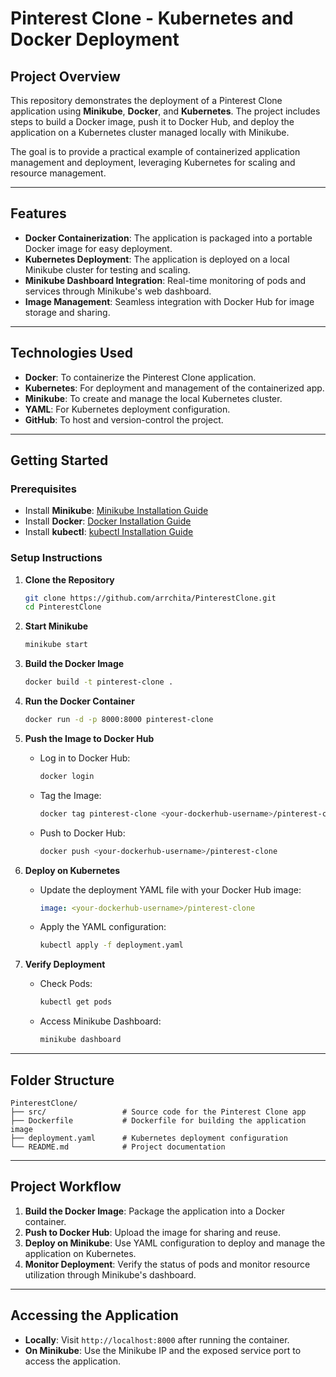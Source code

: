 # **Pinterest Clone - Kubernetes and Docker Deployment**

## **Project Overview**

This repository demonstrates the deployment of a Pinterest Clone application using **Minikube**, **Docker**, and **Kubernetes**. The project includes steps to build a Docker image, push it to Docker Hub, and deploy the application on a Kubernetes cluster managed locally with Minikube.

The goal is to provide a practical example of containerized application management and deployment, leveraging Kubernetes for scaling and resource management.

---

## **Features**

- **Docker Containerization**: The application is packaged into a portable Docker image for easy deployment.
- **Kubernetes Deployment**: The application is deployed on a local Minikube cluster for testing and scaling.
- **Minikube Dashboard Integration**: Real-time monitoring of pods and services through Minikube's web dashboard.
- **Image Management**: Seamless integration with Docker Hub for image storage and sharing.

---

## **Technologies Used**

- **Docker**: To containerize the Pinterest Clone application.
- **Kubernetes**: For deployment and management of the containerized app.
- **Minikube**: To create and manage the local Kubernetes cluster.
- **YAML**: For Kubernetes deployment configuration.
- **GitHub**: To host and version-control the project.

---

## **Getting Started**

### **Prerequisites**
- Install **Minikube**: [Minikube Installation Guide](https://minikube.sigs.k8s.io/docs/start/)
- Install **Docker**: [Docker Installation Guide](https://docs.docker.com/get-docker/)
- Install **kubectl**: [kubectl Installation Guide](https://kubernetes.io/docs/tasks/tools/install-kubectl/)

### **Setup Instructions**

1. **Clone the Repository**
   ```bash
   git clone https://github.com/arrchita/PinterestClone.git
   cd PinterestClone
   ```

2. **Start Minikube**
   ```bash
   minikube start
   ```

3. **Build the Docker Image**
   ```bash
   docker build -t pinterest-clone .
   ```

4. **Run the Docker Container**
   ```bash
   docker run -d -p 8000:8000 pinterest-clone
   ```

5. **Push the Image to Docker Hub**
   - Log in to Docker Hub:
     ```bash
     docker login
     ```
   - Tag the Image:
     ```bash
     docker tag pinterest-clone <your-dockerhub-username>/pinterest-clone
     ```
   - Push to Docker Hub:
     ```bash
     docker push <your-dockerhub-username>/pinterest-clone
     ```

6. **Deploy on Kubernetes**
   - Update the deployment YAML file with your Docker Hub image:
     ```yaml
     image: <your-dockerhub-username>/pinterest-clone
     ```
   - Apply the YAML configuration:
     ```bash
     kubectl apply -f deployment.yaml
     ```

7. **Verify Deployment**
   - Check Pods:
     ```bash
     kubectl get pods
     ```
   - Access Minikube Dashboard:
     ```bash
     minikube dashboard
     ```

---

## **Folder Structure**

```
PinterestClone/
├── src/                 # Source code for the Pinterest Clone app
├── Dockerfile           # Dockerfile for building the application image
├── deployment.yaml      # Kubernetes deployment configuration
└── README.md            # Project documentation
```

---

## **Project Workflow**

1. **Build the Docker Image**: Package the application into a Docker container.
2. **Push to Docker Hub**: Upload the image for sharing and reuse.
3. **Deploy on Minikube**: Use YAML configuration to deploy and manage the application on Kubernetes.
4. **Monitor Deployment**: Verify the status of pods and monitor resource utilization through Minikube's dashboard.

---

## **Accessing the Application**

- **Locally**: Visit `http://localhost:8000` after running the container.
- **On Minikube**: Use the Minikube IP and the exposed service port to access the application.


